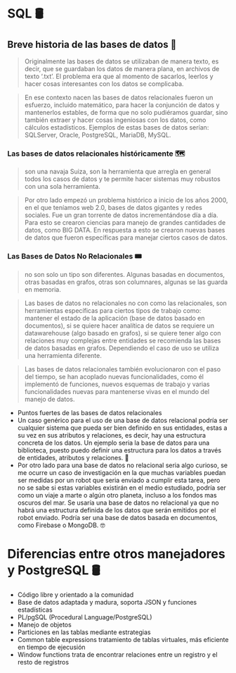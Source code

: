 # SQL  🛢️

## Breve historia de las bases de datos 🧭

>Originalmente las bases de datos se utilizaban de manera texto, es decir, que se guardaban los datos de manera plana, en archivos de texto ‘.txt’. El problema era que al momento de sacarlos, leerlos y hacer cosas interesantes con los datos se complicaba.

>En ese contexto nacen las bases de datos relacionales fueron un esfuerzo, incluido matemático, para hacer la conjunción de datos y mantenerlos estables, de forma que no solo pudiéramos guardar, sino también extraer y hacer cosas ingeniosas con los datos, como cálculos estadísticos. Ejemplos de estas bases de datos serían: SQLServer, Oracle, PostgreSQL, MariaDB, MySQL.

### Las bases de datos relacionales históricamente  🗺️

> son una navaja Suiza, son la herramienta que arregla en general todos los casos de datos y te permite hacer sistemas muy robustos con una sola herramienta.

>Por otro lado empezó un problema histórico a inicio de los años 2000, en el que teníamos web 2.0, bases de datos gigantes y redes sociales. Fue un gran torrente de datos incrementándose día a día. Para esto se crearon ciencias para manejo de grandes cantidades de datos, como BIG DATA. En respuesta a esto se crearon nuevas bases de datos que fueron específicas para manejar ciertos casos de datos.

### Las Bases de Datos No Relacionales 🎟️

> no son solo un tipo son diferentes. Algunas basadas en documentos, otras basadas en grafos, otras son columnares, algunas se las guarda en memoria.

>Las bases de datos no relacionales no con como las relacionales, son herramientas específicas para ciertos tipos de trabajo como: mantener el estado de la aplicación (base de datos basado en documentos), si se quiere hacer analítica de datos se requiere un datawarehouse (algo basado en grafos), si se quiere tener algo con relaciones muy complejas entre entidades se recomienda las bases de datos basadas en grafos. Dependiendo el caso de uso se utiliza una herramienta diferente.

>Las bases de datos relacionales también evolucionaron con el paso del tiempo, se han acoplado nuevas funcionalidades, como él implementó de funciones, nuevos esquemas de trabajo y varias funcionalidades nuevas para mantenerse vivas en el mundo del manejo de datos.

* Puntos fuertes de las bases de datos relacionales
* Un caso genérico para el uso de una base de datos relacional podría ser cualquier sistema que pueda ser bien definido en sus entidades, estas a su vez en sus atributos y relaciones, es decir, hay una estructura concreta de los datos. Un ejemplo seria la base de datos para una biblioteca, puesto puedo definir una estructura para los datos a través de entidades, atributos y relaciones.
🚀
* Por otro lado para una base de datos no relacional seria algo curioso, se me ocurre un caso de investigación en la que muchas variables puedan ser medidas por un robot que seria enviado a cumplir esta tarea, pero no se sabe si estas variables existirán en el medio estudiado, podría ser como un viaje a marte o algún otro planeta, incluso a los fondos mas oscuros del mar. Se usaría una base de datos no relacional ya que no habrá una estructura definida de los datos que serán emitidos por el robot enviado. Podría ser una base de datos basada en documentos, como Firebase o MongoDB.
🤓

# Diferencias entre otros manejadores y PostgreSQL 🛢️


* Código libre y orientado a la comunidad
* Base de datos adaptada y madura, soporta JSON y funciones estadísticas
* PL/pgSQL (Procedural Language/PostgreSQL)
* Manejo de objetos
* Particiones en las tablas mediante estrategias
* Common table expressions tratamiento de tablas virtuales, más eficiente en tiempo de ejecusión
* Window functions trata de encontrar relaciones entre un registro y el resto de registros







